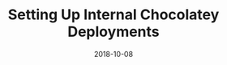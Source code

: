 ---
date: 2018-10-08
tags: post
name: Chocolatey Fest
url: https://chocolateyfest.com/
type: workshop
title: Setting Up Internal Chocolatey Deployments
slides_url: 
recording_url: 
city: San Francisco
country: United States of America
country_code: USA
language: English
---